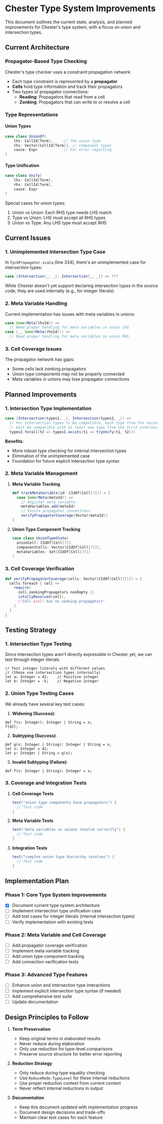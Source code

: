 # Chester Type System Improvements

This document outlines the current state, analysis, and planned improvements for Chester's type system, with a focus on union and intersection types.

## Current Architecture

### Propagator-Based Type Checking

Chester's type checker uses a constraint propagation network:

- Each type constraint is represented by a **propagator**
- **Cells** hold type information and track their propagators
- Two types of propagator connections:
  - **Reading**: Propagators that read from a cell
  - **Zonking**: Propagators that can write to or resolve a cell

### Type Representations

#### Union Types
```scala
case class UnionOf(
    lhs: CellId[Term],     // The union type
    rhs: Vector[CellId[Term]], // Component types
    cause: Expr            // For error reporting
)
```

#### Type Unification
```scala
case class Unify(
    lhs: CellId[Term],
    rhs: CellId[Term],
    cause: Expr
)
```

Special cases for union types:
1. Union vs Union: Each RHS type needs LHS match
2. Type vs Union: LHS must accept all RHS types
3. Union vs Type: Any LHS type must accept RHS

## Current Issues

### 1. Unimplemented Intersection Type Case

In `TyckPropagator.scala` (line 334), there's an unimplemented case for intersection types:
```scala
case (Intersection(_, _), Intersection(_, _)) => ???
```

While Chester doesn't yet support declaring intersection types in the source code, they are used internally (e.g., for integer literals).

### 2. Meta Variable Handling

Current implementation has issues with meta variables in unions:
```scala
case Some(Meta(lhsId)) =>
  // Need proper handling for meta variables in union LHS
case (_, Some(Meta(rhsId))) =>
  // Need proper handling for meta variables in union RHS
```

### 3. Cell Coverage Issues

The propagator network has gaps:
- Some cells lack zonking propagators
- Union type components may not be properly connected
- Meta variables in unions may lose propagator connections

## Planned Improvements

### 1. Intersection Type Implementation

```scala
case (Intersection(types1, _), Intersection(types2, _)) =>
  // For intersection types to be compatible, each type from the second intersection
  // must be compatible with at least one type from the first intersection
  types2.forall(t2 => types1.exists(t1 => tryUnify(t1, t2)))
```

**Benefits**:
- More robust type checking for internal intersection types
- Elimination of the unimplemented case
- Foundation for future explicit intersection type syntax

### 2. Meta Variable Management

1. **Meta Variable Tracking**
   ```scala
   def trackMetaVariable(id: CIdOf[Cell[?]]) = {
     case Some(Meta(metaId)) =>
       // Register meta variable
       metaVariables.add(metaId)
       // Ensure propagator connections
       verifyPropagatorCoverage(Vector(metaId))
   }
   ```

2. **Union Type Component Tracking**
   ```scala
   case class UnionTypeState(
     unionCell: CIdOf[Cell[?]],
     componentCells: Vector[CIdOf[Cell[?]]],
     metaVariables: Set[CIdOf[Cell[?]]]
   )
   ```

### 3. Cell Coverage Verification

```scala
def verifyPropagatorCoverage(cells: Vector[CIdOf[Cell[?]]]) = {
  cells.foreach { cell =>
    require(
      cell.zonkingPropagators.nonEmpty || 
      isFullyResolved(cell),
      s"Cell $cell has no zonking propagators"
    )
  }
}
```

## Testing Strategy

### 1. Intersection Type Testing

Since intersection types aren't directly expressible in Chester yet, we can test through integer literals:

```chester
// Test integer literals with different values
// (these use intersection types internally)
let a: Integer = 42;    // Positive integer
let b: Integer = -5;    // Negative integer
```

### 2. Union Type Testing Cases

We already have several key test cases:

1. **Widening (Success)**:
```chester
def f(x: Integer): Integer | String = x;
f(42);
```

2. **Subtyping (Success)**:
```chester
def g(x: Integer | String): Integer | String = x;
let x: Integer = 42;
let y: Integer | String = g(x);
```

3. **Invalid Subtyping (Failure)**:
```chester
def f(x: Integer | String): Integer = x;
```

### 3. Coverage and Integration Tests

1. **Cell Coverage Tests**
   ```scala
   test("union type components have propagators") {
     // Test code
   }
   ```

2. **Meta Variable Tests**
   ```scala
   test("meta variables in unions resolve correctly") {
     // Test code
   }
   ```

3. **Integration Tests**
   ```scala
   test("complex union type hierarchy resolves") {
     // Test code
   }
   ```

## Implementation Plan

### Phase 1: Core Type System Improvements
- [x] Document current type system architecture
- [ ] Implement intersection type unification case
- [ ] Add test cases for integer literals (internal intersection types)
- [ ] Verify implementation with existing tests

### Phase 2: Meta Variable and Cell Coverage
- [ ] Add propagator coverage verification
- [ ] Implement meta variable tracking
- [ ] Add union type component tracking
- [ ] Add connection verification tests

### Phase 3: Advanced Type Features
- [ ] Enhance union and intersection type interactions
- [ ] Implement explicit intersection type syntax (if needed)
- [ ] Add comprehensive test suite
- [ ] Update documentation

## Design Principles to Follow

1. **Term Preservation**
   - Keep original terms in elaborated results
   - Never reduce during elaboration
   - Only use reduction for type-level comparisons
   - Preserve source structure for better error reporting

2. **Reduction Strategy**
   - Only reduce during type equality checking
   - Use `ReduceMode.TypeLevel` for these internal reductions
   - Use proper reduction context from current context
   - Never reflect internal reductions in output

3. **Documentation**
   - Keep this document updated with implementation progress
   - Document design decisions and trade-offs
   - Maintain clear test cases for each feature 